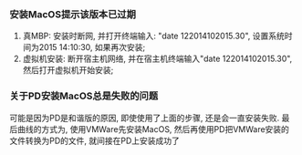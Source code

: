 ### 安装MacOS提示该版本已过期
1. 真MBP: 安装时断网, 并打开终端输入: "date 122014102015.30", 设置系统时间为2015 14:10:30, 如果再次安装;
2. 虚拟机安装: 断开宿主机网络, 并在宿主机终端输入"date 122014102015.30", 然后打开虚拟机开始安装;
### 关于PD安装MacOS总是失败的问题
  可能是因为PD是和谐版的原因, 即使使用了上面的步骤, 还是会一直安装失败. 最后曲线的方式为, 使用VMWare先安装MacOS, 然后再使用PD把VMWare安装的文件转换为PD的文件, 就间接在PD上安装成功了
